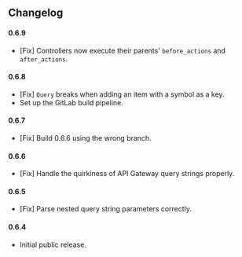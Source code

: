 ## Changelog

#### 0.6.9

- [Fix] Controllers now execute their parents' `before_actions` and `after_actions`.

#### 0.6.8

- [Fix] `Query` breaks when adding an item with a symbol as a key.
- Set up the GitLab build pipeline.

#### 0.6.7

- [Fix] Build 0.6.6 using the wrong branch.

#### 0.6.6

- [Fix] Handle the quirkiness of API Gateway query strings properly.

#### 0.6.5

- [Fix] Parse nested query string parameters correctly.

#### 0.6.4

- Initial public release.
